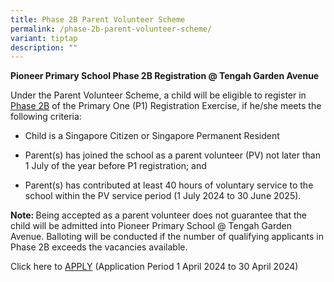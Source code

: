 ```yaml
---
title: Phase 2B Parent Volunteer Scheme
permalink: /phase-2b-parent-volunteer-scheme/
variant: tiptap
description: ""
---
```

<p><strong>Pioneer Primary School Phase 2B Registration @ Tengah Garden Avenue</strong>
</p>
<p>Under the Parent Volunteer Scheme, a child will be eligible to register
in <a href="https://www.moe.gov.sg/primary/p1-registration/registration-phases-key-dates?pt=2B" rel="noopener noreferrer nofollow" target="_blank">Phase 2B</a> of
the Primary One (P1) Registration Exercise, if he/she meets the following
criteria:</p>
<p></p>
<ul data-tight="true" class="tight">
<li>
<p>Child is a Singapore Citizen or Singapore Permanent Resident</p>
<p></p>
</li>
<li>
<p>Parent(s) has joined the school as a parent volunteer (PV) not later than
1 July of the year before P1 registration; and</p>
<p></p>
</li>
<li>
<p>Parent(s) has contributed at least 40 hours of voluntary service to the
school within the PV service period (1 July 2024 to 30 June 2025).</p>
</li>
</ul>
<p></p>
<p><strong>Note: </strong>Being accepted as a parent volunteer does not guarantee
that the child will be admitted into Pioneer Primary School @ Tengah Garden
Avenue. Balloting will be conducted if the number of qualifying applicants
in Phase 2B exceeds the vacancies available.</p>
<p></p>
<p>Click here to <a href="https://form.gov.sg/65c35a28422a4d6b0ac95636" rel="noopener noreferrer nofollow" target="_blank">APPLY</a> (Application
Period 1 April 2024 to 30 April 2024)</p>
<p></p>
<p></p>
<p></p>
<p></p>
<p></p>